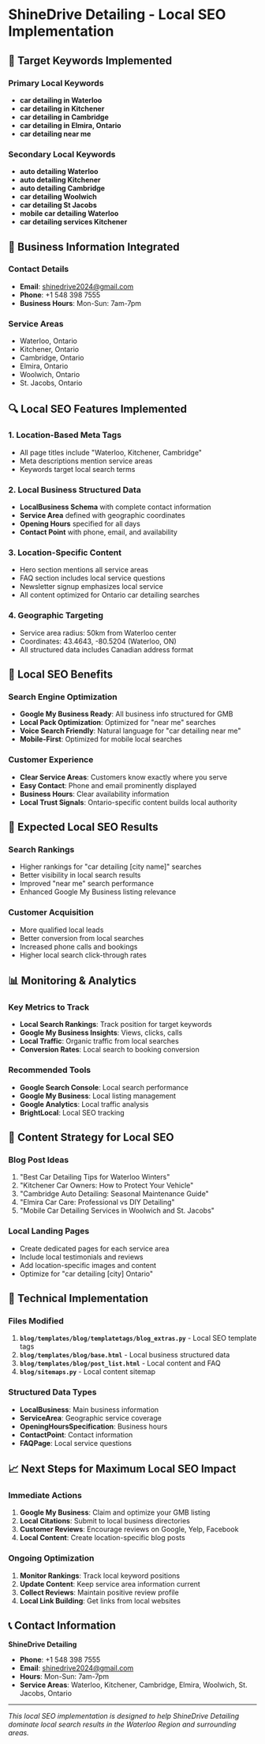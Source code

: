 # ShineDrive Detailing - Local SEO Implementation

## 🎯 **Target Keywords Implemented**

### Primary Local Keywords
- **car detailing in Waterloo**
- **car detailing in Kitchener** 
- **car detailing in Cambridge**
- **car detailing in Elmira, Ontario**
- **car detailing near me**

### Secondary Local Keywords
- **auto detailing Waterloo**
- **auto detailing Kitchener**
- **auto detailing Cambridge**
- **car detailing Woolwich**
- **car detailing St Jacobs**
- **mobile car detailing Waterloo**
- **car detailing services Kitchener**

## 🏢 **Business Information Integrated**

### Contact Details
- **Email**: shinedrive2024@gmail.com
- **Phone**: +1 548 398 7555
- **Business Hours**: Mon-Sun: 7am-7pm

### Service Areas
- Waterloo, Ontario
- Kitchener, Ontario
- Cambridge, Ontario
- Elmira, Ontario
- Woolwich, Ontario
- St. Jacobs, Ontario

## 🔍 **Local SEO Features Implemented**

### 1. **Location-Based Meta Tags**
- All page titles include "Waterloo, Kitchener, Cambridge"
- Meta descriptions mention service areas
- Keywords target local search terms

### 2. **Local Business Structured Data**
- **LocalBusiness Schema** with complete contact information
- **Service Area** defined with geographic coordinates
- **Opening Hours** specified for all days
- **Contact Point** with phone, email, and availability

### 3. **Location-Specific Content**
- Hero section mentions all service areas
- FAQ section includes local service questions
- Newsletter signup emphasizes local service
- All content optimized for Ontario car detailing searches

### 4. **Geographic Targeting**
- Service area radius: 50km from Waterloo center
- Coordinates: 43.4643, -80.5204 (Waterloo, ON)
- All structured data includes Canadian address format

## 📍 **Local SEO Benefits**

### Search Engine Optimization
- **Google My Business Ready**: All business info structured for GMB
- **Local Pack Optimization**: Optimized for "near me" searches
- **Voice Search Friendly**: Natural language for "car detailing near me"
- **Mobile-First**: Optimized for mobile local searches

### Customer Experience
- **Clear Service Areas**: Customers know exactly where you serve
- **Easy Contact**: Phone and email prominently displayed
- **Business Hours**: Clear availability information
- **Local Trust Signals**: Ontario-specific content builds local authority

## 🚀 **Expected Local SEO Results**

### Search Rankings
- Higher rankings for "car detailing [city name]" searches
- Better visibility in local search results
- Improved "near me" search performance
- Enhanced Google My Business listing relevance

### Customer Acquisition
- More qualified local leads
- Better conversion from local searches
- Increased phone calls and bookings
- Higher local search click-through rates

## 📊 **Monitoring & Analytics**

### Key Metrics to Track
- **Local Search Rankings**: Track position for target keywords
- **Google My Business Insights**: Views, clicks, calls
- **Local Traffic**: Organic traffic from local searches
- **Conversion Rates**: Local search to booking conversion

### Recommended Tools
- **Google Search Console**: Local search performance
- **Google My Business**: Local listing management
- **Google Analytics**: Local traffic analysis
- **BrightLocal**: Local SEO tracking

## 🎯 **Content Strategy for Local SEO**

### Blog Post Ideas
1. "Best Car Detailing Tips for Waterloo Winters"
2. "Kitchener Car Owners: How to Protect Your Vehicle"
3. "Cambridge Auto Detailing: Seasonal Maintenance Guide"
4. "Elmira Car Care: Professional vs DIY Detailing"
5. "Mobile Car Detailing Services in Woolwich and St. Jacobs"

### Local Landing Pages
- Create dedicated pages for each service area
- Include local testimonials and reviews
- Add location-specific images and content
- Optimize for "car detailing [city] Ontario"

## 🔧 **Technical Implementation**

### Files Modified
1. **`blog/templates/blog/templatetags/blog_extras.py`** - Local SEO template tags
2. **`blog/templates/blog/base.html`** - Local business structured data
3. **`blog/templates/blog/post_list.html`** - Local content and FAQ
4. **`blog/sitemaps.py`** - Local content sitemap

### Structured Data Types
- **LocalBusiness**: Main business information
- **ServiceArea**: Geographic service coverage
- **OpeningHoursSpecification**: Business hours
- **ContactPoint**: Contact information
- **FAQPage**: Local service questions

## 📈 **Next Steps for Maximum Local SEO Impact**

### Immediate Actions
1. **Google My Business**: Claim and optimize your GMB listing
2. **Local Citations**: Submit to local business directories
3. **Customer Reviews**: Encourage reviews on Google, Yelp, Facebook
4. **Local Content**: Create location-specific blog posts

### Ongoing Optimization
1. **Monitor Rankings**: Track local keyword positions
2. **Update Content**: Keep service area information current
3. **Collect Reviews**: Maintain positive review profile
4. **Local Link Building**: Get links from local websites

## 📞 **Contact Information**

**ShineDrive Detailing**
- **Phone**: +1 548 398 7555
- **Email**: shinedrive2024@gmail.com
- **Hours**: Mon-Sun: 7am-7pm
- **Service Areas**: Waterloo, Kitchener, Cambridge, Elmira, Woolwich, St. Jacobs, Ontario

---

*This local SEO implementation is designed to help ShineDrive Detailing dominate local search results in the Waterloo Region and surrounding areas.*
